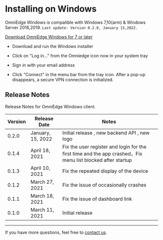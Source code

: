 # Installing on Windows

OmniEdge Windows is compatible with Windows 7,10(arm) & Windows Server 2016,2019. `Last update: Version 0.2.0, January 15,2022.`

[Download OmniEdge Windows for 7 or later](omniedge-setup-0.2.0.exe)

+ Download and run the Windows installer

+ Click on "Log in…" from the Omniedge icon now in your system tray

+ Sign in with your email address

+ Click "Connect" in the menu bar from the tray icon. After a pop-up disappears, a secure VPN connection is initialized.


## Release Notes

Release Notes for OmniEdge Windows client.

|Version|Release Date|Notes|
|--|--|--|
|0.2.0|January, 15, 2022|Initial release , new backend API , new logo|
|0.1.4|April 18, 2021|Fix the user register and login for the first time and the app crashed，Fix menu list blocked after startup|
|0.1.3|April 10, 2021|Fix the repeated display of the device|
|0.1.2|March 27, 2021|Fix the issue of occasionally crashes|
|0.1.1|March 18, 2021|Fix the issue of dashboard link|
|0.1.0|March 11, 2021|Initial release|

-----

If you have more questions, feel free to [contact us](mailto:support@omniedge.io).